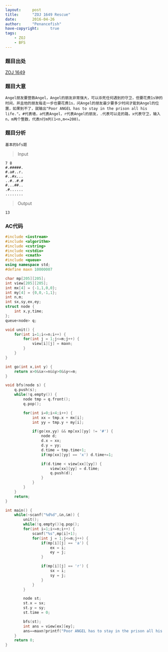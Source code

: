 ```yaml
---
layout:		post
title: 		"ZOJ 1649 Rescue"
date: 		2016-04-26
author:		"Penancefish"
have-copyright: 	true
tags:
	- ZOJ
	- BFS
---
```


### 题目出处
[ZOJ 1649]("http://acm.zju.edu.cn/onlinejudge/showProblem.do?problemId=649")

### 题目大意
	Angel朋友要营救Angel，Angel的朋友非常强大，可以杀死任何遇到的守卫，但要花费1s钟的时间，并且他的朋友每走一步也要花费1s，问Angel的朋友最少要多少时间才能到Angel的位置，如果到不了，就输出"Poor ANGEL has to stay in the prison all his life."。#代表墙，a代表Angel，r代表Angel的朋友，.代表可以走的路，x代表守卫，输入n，m两个整数，代表n行m列(1<n,m<=200)。

### 题目分析
	基本的bfs题

>Input

```
7 8 
#.#####. 
#.a#..r. 
#..#x... 
..#..#.# 
#...##.. 
.#...... 
........

```

>Output

```
13
```

### AC代码

```cpp
#include <iostream>
#include <algorithm>
#include <cstring>
#include <cstdio>
#include <cmath>
#include <queue>
using namespace std;
#define maxn 10000007

char mp[205][205];
int view[205][205];
int mx[4] = {-1,1,0,0};
int my[4] = {0,0,-1,1};
int n,m;
int sx,sy,ex,ey;
struct node {
	int x,y,time;
};
queue<node> q;

void unit() {
	for(int i=1;i<=n;i++) {
		for(int j = 1;j<=m;j++) {
			view[i][j] = maxn;
		}
	}
}

int go(int x,int y) {
	return x>0&&x<=n&&y>0&&y<=m;
}

void bfs(node s) {
	q.push(s);
	while(!q.empty()) {
		node tmp = q.front();
		q.pop();

		for(int i=0;i<4;i++) {
			int xx = tmp.x + mx[i];
			int yy = tmp.y + my[i];

			if(go(xx,yy) && mp[xx][yy] != '#') {
				node d;
				d.x = xx;
				d.y = yy;
				d.time = tmp.time+1;
				if(mp[xx][yy] == 'x') d.time+=1;

				if(d.time < view[xx][yy]) {
					view[xx][yy] = d.time;
					q.push(d);
				}
			}
		}
	}
	return;
}

int main() {
	while(~scanf("%d%d",&n,&m)) {
		unit();
		while(!q.empty())q.pop();
		for(int i=1;i<=n;i++) {
			scanf("%s",mp[i]+1);
			for(int j = 1;j<=m;j++) {
				if(mp[i][j] == 'a') {
					ex = i;
					ey = j;
				}

				if(mp[i][j] == 'r') {
					sx = i;
					sy = j;
				}
			}
		}

		node st;
		st.x = sx;
		st.y = sy;
		st.time = 0;

		bfs(st);
		int ans = view[ex][ey];
		ans==maxn?printf("Poor ANGEL has to stay in the prison all his life.\n"):printf("%d\n",ans);
	}
	return 0;
}
```